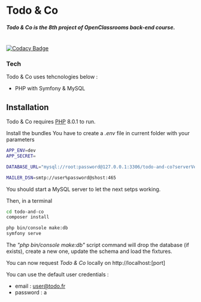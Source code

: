 # Todo & Co

##### Todo & Co is the 8th project of OpenClassrooms back-end course.
#
#
#
[![Codacy Badge](https://app.codacy.com/project/badge/Grade/a60ba1ec3ac342e4a26075951167a43f)](https://www.codacy.com/gh/ThatsSacha/BileMo/dashboard?utm_source=github.com&amp;utm_medium=referral&amp;utm_content=ThatsSacha/BileMo&amp;utm_campaign=Badge_Grade)

### Tech

Todo & Co uses tehcnologies below :

- PHP with Symfony & MySQL

## Installation

Todo & Co requires [PHP](https://php.net) 8.0.1 to run.

Install the bundles
You have to create a _.env_ file in current folder with your parameters
```sh
APP_ENV=dev
APP_SECRET=

DATABASE_URL="mysql://root:password@127.0.0.1:3306/todo-and-co?serverVersion=5.7"

MAILER_DSN=smtp://user%password@shost:465
```
You should start a MySQL server to let the next setps working.

Then, in a terminal
```sh
cd todo-and-co
composer install

php bin/console make:db
symfony serve
```
The _"php bin/console make:db"_ script command will drop the database (if exists), create a new one, update the schema and load the fixtures.

You can now request _Todo & Co_ locally on http://localhost:[port]

You can use the default user credentials :
- email : user@todo.fr
- password : a